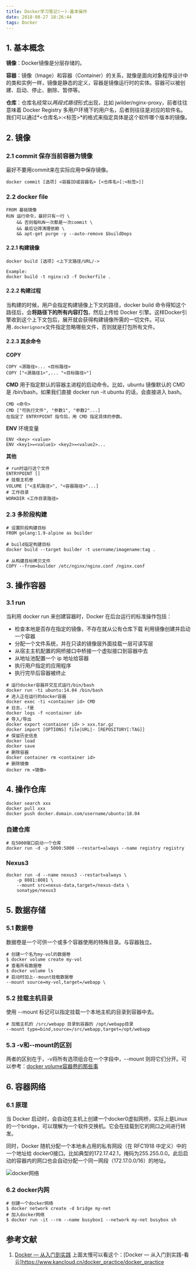 ```yaml
---
title: Docker学习笔记(一)-基本操作
date: 2018-08-27 18:26:44
tags: Docker
---
```


## 1. 基本概念
**镜像**：Docker镜像是分层存储的。

**容器**：镜像（Image）和容器（Container）的关系，就像是面向对象程序设计中的类和实例一样，镜像是静态的定义，容器是镜像运行时的实体。容器可以被创建、启动、停止、删除、暂停等。

**仓库**：仓库名经常以*两段式路径*形式出现，比如 jwilder/nginx-proxy，前者往往意味着 Docker Registry 多用户环境下的用户名，后者则往往是对应的软件名。我们可以通过*<仓库名>:<标签>*的格式来指定具体是这个软件哪个版本的镜像。

## 2. 镜像

### 2.1 commit 保存当前容器为镜像
最好不要用commit来在实际应用中保存镜像。
```
docker commit [选项] <容器ID或容器名> [<仓库名>[:<标签>]]
```

### 2.2 docker file
```
FROM 基础镜像
RUN 运行命令，最好只有一行 \
    && 否则每RUN一次都是一次commit \
    && 最后记得清理依赖 \
    && apt-get purge -y --auto-remove $buildDeps
```

#### 2.2.1 构建镜像
```
docker build [选项] <上下文路径/URL/->

Example:
docker build -t nginx:v3 -f Dockerfile .
```

#### 2.2.2 构建过程
当构建的时候，用户会指定构建镜像上下文的路径，docker build 命令得知这个路径后，会**将路径下的所有内容打包**，然后上传给 Docker 引擎。这样Docker引擎收到这个上下文包后，展开就会获得构建镜像所需的一切文件。可以用`.dockerignore`文件指定忽略哪些文件，否则就是打包所有文件。

#### 2.2.3 其余命令
**COPY**
```
COPY <源路径>... <目标路径>
COPY ["<源路径1>",... "<目标路径>"]
```

**CMD**
用于指定默认的容器主进程的启动命令。比如，ubuntu 镜像默认的 CMD 是 /bin/bash，如果我们直接 docker run -it ubuntu 的话，会直接进入 bash。
```
CMD <命令>
CMD ["可执行文件", "参数1", "参数2"...]
在指定了 ENTRYPOINT 指令后，用 CMD 指定具体的参数。
```

**ENV**
环境变量
```
ENV <key> <value>
ENV <key1>=<value1> <key2>=<value2>...
```

**其他**
```
# run时运行这个文件
ENTRYPOINT [] 
# 挂载主机卷
VOLUME ["<主机路径>", "<容器路径>"...]
# 工作目录
WORKDIR <工作目录路径>
```

### 2.3 多阶段构建
```
# 设置阶段构建目标
FROM golang:1.9-alpine as builder

# build指定构建目标
docker build --target builder -t username/imagename:tag .

# 从构建目标拷贝文件
COPY --from=builder /etc/nginx/nginx.conf /nginx.conf
```

## 3. 操作容器

### 3.1 run
当利用 docker run 来创建容器时，Docker 在后台运行的标准操作包括：

 - 检查本地是否存在指定的镜像，不存在就从公有仓库下载
利用镜像创建并启动一个容器
 - 分配一个文件系统，并在只读的镜像层外面挂载一层可读写层
 - 从宿主主机配置的网桥接口中桥接一个虚拟接口到容器中去
 - 从地址池配置一个 ip 地址给容器
 - 执行用户指定的应用程序
 - 执行完毕后容器被终止

```
# 运行docker容器并交互式运行/bin/bash
docker run -ti ubuntu:14.04 /bin/bash
# 进入正在运行的docker容器
docker exec -ti <container id> CMD
# 日志，-f是
docker logs -f <container id>
# 导入/导出
docker export <container id> > xxx.tar.gz
docker import [OPTIONS] file|URL|- [REPOSITORY[:TAG]]
# 保留历史信息
docker load
docker save
# 删除容器
docker container rm <container id>
# 删除镜像
docker rm <镜像>
```

## 4. 操作仓库
```
docker search xxx
docker pull xxx
docker push docker.domain.com/username/ubuntu:18.04
```

### 自建仓库
```
# 在5000端口启动一个仓库
docker run -d -p 5000:5000 --restart=always --name registry registry
```

### Nexus3
```
docker run -d --name nexus3 --restart=always \
    -p 8081:8081 \
    --mount src=nexus-data,target=/nexus-data \
    sonatype/nexus3
```

## 5. 数据存储
### 5.1 数据卷
数据卷是一个可供一个或多个容器使用的特殊目录。与容器独立。
```
# 创建一个名为my-vol的数据卷
$ docker volume create my-vol
# 查看所有数据卷
$ docker volume ls
# 启动时加上--mount挂载数据卷
--mount source=my-vol,target=/webapp \
```

### 5.2 挂载主机目录
使用 --mount 标记可以指定挂载一个本地主机的目录到容器中去。
```
# 加载主机的 /src/webapp 目录到容器的 /opt/webapp目录
--mount type=bind,source=/src/webapp,target=/opt/webapp
```

### 5.3 -v和--mount的区别
两者的区别在于，-v将所有选项组合在一个字段中，--mount 则将它们分开。可以参考：[docker volume容器卷的那些事](https://deepzz.com/post/the-docker-volumes-basic.html)

## 6. 容器网络
### 6.1 原理
当 Docker 启动时，会自动在主机上创建一个docker0虚拟网桥，实际上是Linux的一个bridge，可以理解为一个软件交换机。它会在挂载到它的网口之间进行转发。

同时，Docker 随机分配一个本地未占用的私有网段（在 RFC1918 中定义）中的一个地址给 docker0接口。比如典型的172.17.42.1，掩码为255.255.0.0。此后启动的容器内的网口也会自动分配一个同一网段（172.17.0.0/16）的地址。

![docker网络](https://yeasy.gitbooks.io/docker_practice/content/advanced_network/_images/network.png)

### 6.2 docker内网
```
# 创建一个docker网络
$ docker network create -d bridge my-net
# 加入docker网络
$ docker run -it --rm --name busybox1 --network my-net busybox sh
```


## 参考文献
1. [Docker — 从入门到实践](https://yeasy.gitbooks.io/docker_practice/content/)
上面太慢可以看这个：[Docker — 从入门到实践-看云]https://www.kancloud.cn/docker_practice/docker_practice